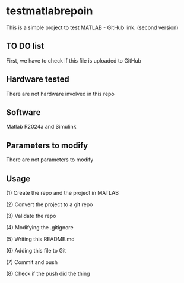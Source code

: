 # testmatlabrepoin

This is a simple project to test MATLAB - GitHub link.  (second version)

## TO DO list

First, we have to check if this file is uploaded to GitHub


## Hardware tested

There are not hardware involved in this repo

## Software

Matlab R2024a and Simulink

## Parameters to modify

There are not parameters to modify

## Usage

(1) Create the repo and the project in MATLAB

(2) Convert the project to a git repo

(3) Validate the repo

(4) Modifying the .gitignore

(5) Writing this README.md

(6) Adding this file to Git

(7) Commit and push

(8) Check if the push did the thing
